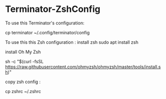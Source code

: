 # Terminator-ZshConfig
To use this Terminator's configuration:

cp terminator ~/.config/terminator/config


To use this this Zsh configuration : 
install zsh
sudo apt install zsh

install Oh My Zsh 

sh -c "$(curl -fsSL https://raw.githubusercontent.com/ohmyzsh/ohmyzsh/master/tools/install.sh)"

copy zsh config : 

cp zshrc ~/.zshrc
